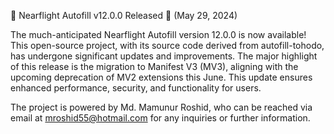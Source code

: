 🎊 Nearflight Autofill v12.0.0 Released 🎉 (May 29, 2024)

The much-anticipated Nearflight Autofill version 12.0.0 is now available! This open-source project, with its source code derived from autofill-tohodo, has undergone significant updates and improvements. The major highlight of this release is the migration to Manifest V3 (MV3), aligning with the upcoming deprecation of MV2 extensions this June. This update ensures enhanced performance, security, and functionality for users.

The project is powered by Md. Mamunur Roshid, who can be reached via email at mroshid55@hotmail.com for any inquiries or further information.
